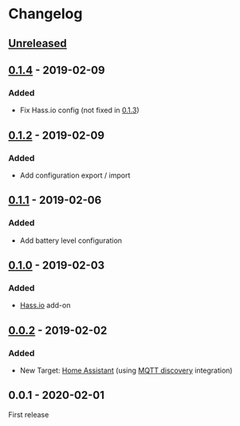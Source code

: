 # Changelog

## [Unreleased]

## [0.1.4] - 2019-02-09
### Added
- Fix Hass.io config (not fixed in [0.1.3])

## [0.1.2] - 2019-02-09
### Added
- Add configuration export / import

## [0.1.1] - 2019-02-06
### Added
- Add battery level configuration

## [0.1.0] - 2019-02-03
### Added
- [Hass.io](https://www.home-assistant.io/hassio/) add-on

## [0.0.2] - 2019-02-02
### Added
- New Target: [Home Assistant](https://www.home-assistant.io/hassio/) (using [MQTT discovery](https://www.home-assistant.io/docs/mqtt/discovery/) integration)

## 0.0.1 - 2020-02-01

First release

[Unreleased]: https://github.com/balda/ruuvitag-discovery/compare/0.1.4...HEAD
[0.1.4]: https://github.com/balda/ruuvitag-discovery/compare/0.1.3...0.1.4
[0.1.3]: https://github.com/balda/ruuvitag-discovery/compare/0.1.2...0.1.3
[0.1.2]: https://github.com/balda/ruuvitag-discovery/compare/0.1.1...0.1.2
[0.1.1]: https://github.com/balda/ruuvitag-discovery/compare/0.1.0...0.1.1
[0.1.0]: https://github.com/balda/ruuvitag-discovery/compare/0.0.2...0.1.0
[0.0.2]: https://github.com/balda/ruuvitag-discovery/compare/0.0.1...0.0.2
